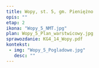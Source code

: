 ```yaml
---
title: Wopy, st. 5, gm. Pieniężno
opis: ""
etap: 2
ikona: "Wopy_5_NMT.jpg"
plan: Wopy_5_Plan_warstwicowy.jpg
sprawozdanie: KG4_14_Wopy.pdf
kontekst:
 - img: "Wopy_5_Pogladowe.jpg"
   desc: ""
---
```

